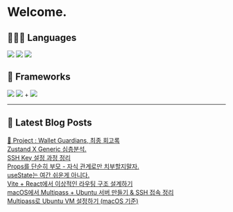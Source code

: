 # Welcome.

## 🧑🏻‍💻 Languages

<p>
    <img src="https://img.shields.io/badge/TypeScript-3178C6?style=flat-square&logo=TypeScript&logoColor=white"/> 
  <img src="https://img.shields.io/badge/JavaScript-F7DF1E?style=flat-square&logo=JavaScript&logoColor=white"/> 
  <img src="https://img.shields.io/badge/Java-5382A1?style=flat-square&logo=openjdk&logoColor=white"/>
</p>

## 📘 Frameworks 

<p>
  <img src="https://img.shields.io/badge/React-61DAFB?style=flat-square&logo=React&logoColor=black"/>
  <img src="https://img.shields.io/badge/Vue.js-4FC08D?style=flat-square&logo=Vue.js&logoColor=white"/>
+ <img src="https://img.shields.io/badge/Next.js-000000?style=flat-square&logo=Next.js&logoColor=white"/>
</p>




---


## 📕 Latest Blog Posts

<a href="https://wonbin109.tistory.com/111">📌 Project : Wallet Guardians, 최종 회고록</a></br><a href=https://wonbin109.tistory.com/131>Zustand X Generic 심층분석.</a></br><a href=https://wonbin109.tistory.com/130>SSH Key 설정 과정 정리</a></br><a href=https://wonbin109.tistory.com/129>Props를 단순히 부모 - 자식 관계로만 치부할지말자.</a></br><a href=https://wonbin109.tistory.com/128>useState는 여간 쉬운게 아니다.</a></br><a href=https://wonbin109.tistory.com/127>Vite + React에서 이상적인 라우팅 구조 설계하기</a></br><a href=https://wonbin109.tistory.com/126>  macOS에서 Multipass + Ubuntu 서버 만들기 &amp; SSH 접속 정리</a></br><a href=https://wonbin109.tistory.com/125>  Multipass로 Ubuntu VM 설정하기 (macOS 기준)</a></br>